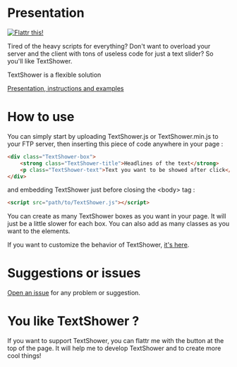 Presentation
======
[![Flattr this!](http://api.flattr.com/button/flattr-badge-large.png)](https://flattr.com/submit/auto?user_id=filsmick&url=github.com/TextShower&title=TextShower&language=&tags=github&category=software)

Tired of the heavy scripts for everything? Don't want to overload your server and the client with
tons of useless code for just a text slider? So you'll like TextShower.

TextShower is a flexible solution

<a href="http://filsmick.github.io/TextShower/">Presentation, instructions and examples</a>

How to use
======

You can simply start by uploading TextShower.js or TextShower.min.js to your FTP server, then inserting this piece of code anywhere in your page : 

``` html
<div class="TextShower-box"> 
	<strong class="TextShower-title">Headlines of the text</strong> 
	<p class="TextShower-text">Text you want to be showed after click</p>
</div>
```

and embedding TextShower just before closing the \<body\> tag :

``` html
<script src="path/to/TextShower.js"></script>
```

You can create as many TextShower boxes as you want in your page. It will just be a little slower for each box. You can also add as many classes as you want to the elements.

If you want to customize the behavior of TextShower, [it's here](http://filsmick.github.io/TextShower/#advanced-use).

Suggestions or issues
======

[Open an issue](https://github.com/filsmick/TextShower/issues) for any problem or suggestion.


You like TextShower ?
=====

If you want to support TextShower, you can flattr me with the button at the top of the page. It will help me to develop TextShower and to create more cool things!
